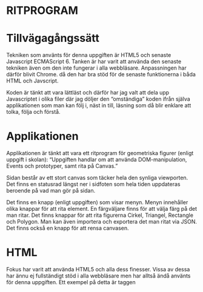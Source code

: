 # RITPROGRAM

Tillvägagångssätt
==================
Tekniken som använts för denna uppgiften är HTML5 och senaste Javascript ECMAScript 6.
Tanken är har varit att använda den senaste tekniken även om den inte fungerar i alla webbläsare. Anpassningen har därför blivit Chrome. då den har bra stöd för de senaste funktionerna i båda HTML och Javscript.

Koden är tänkt att vara lättläst och därför har jag valt att dela upp Javascriptet i olika filer där jag döljer den “omständiga” koden ifrån själva applikationen som man kan följ i, näst in till, läsning som då blir enklare att tolka, följa och förstå.

Applikationen
====================
Applikationen är tänkt att vara ett ritprogram för geometriska figurer (enligt uppgift i skolan):
“Uppgiften handlar om att använda DOM-manipulation, Events och prototyper, samt rita på Canvas.”

Sidan består av ett stort canvas som täcker hela den synliga viewporten. Det finns en statusrad längst ner i sidfoten som hela tiden uppdateras beroende på vad man gör på sidan.

Det finns en knapp (enligt uppgiften) som visar menyn. Menyn innehåller olika knappar för att rita element. En färgväljare finns för att välja färg på det man ritar. Det finns knappar för att rita figurerna Cirkel, Triangel, Rectangle och Polygon. Man kan även importera och exportera det man ritat via JSON. Det finns också en knapp för att rensa canvasen.

HTML
===========
Fokus har varit att använda HTML5 och alla dess finesser. Vissa av dessa har ännu ej fullständigt stöd i alla webbläsare men har alltså ändå använts för denna uppgiften. Ett exempel på detta är taggen <dialog> och <input> av typen “color”, som är en färgväljare.
För att få HTML-koden så ren så möjlig har jag undvikit att sätta några id på HTML-taggarna även om det i andra, större, projekt vore att föredra.

CSS
=============
Ingen vikt har lagts designen.
Enkel flexbox används till sidfoten. Keyframes används för att rulla ner menyn.

JavaScript
===============
Javascripten består av tre filer. Koden har delats upp i olika filer för att separera applikationens funktion ifrån de bakomliggande, svårtolkade, faktiska handlingarna. Koden blir på så sätt mer lättläst. Filernas är uppdelade enligt följande:

- myApp.js - innehåller alla händelserna och mekaniken
- myAppClasses.js - innehåller de tre klasserna för Statusbar, Canvas och Mouse
- myAppShapes.js - innehåller objekten för de geometriska figurerna.

myApps.js
--------------
Två enkla globala funktioner har skrivits för att slippa använda det långa DOM-selector funktionerna, som “document.getElementByTagName()”, m.fl.

  function $(str)  { return document.querySelector(str);    }
  function $$(str) { return document.querySelectorAll(str); }

Notera alltså att ingen jQuery används i denna labben utan allt är native Javascript utan några hjälpbibliotek överhuvudtaget.

Tanken har för övrigt varit att minimera användandet av globala variabler i största möjliga  utsträckning.

myAppClasses.js
-----------------------
Här finns klasserna för Statusbar, Canvas och Mouse.

Dessa är skrivna med ECMAScript 6’s class deklaration. Dom är både enkla att förstå och koden blir mer lättläst. Dock har dessa ej stöd för MSIE 11 och Opera Mini.

Jag valde att dela upp dessa då de är egna “delar” i programmet som bör hålla koll på sina egna inställningar och sin inre status.

myAppShapes.js
-----------------------
Denna fil innehåller koden som används för att skapa de geometriska figurerna från Lab 2.
Tanken har varit att göra minimal inverkan på denna filen.

De ändringar som gjorts är på konstruktorerna. Istället för att ta emot flera parametrar med koordinater tar de nu emot en Array.

Vidare finns det nu en ny metod för alla figurerna, draw(), som används till att rita upp objektet på canvas.
